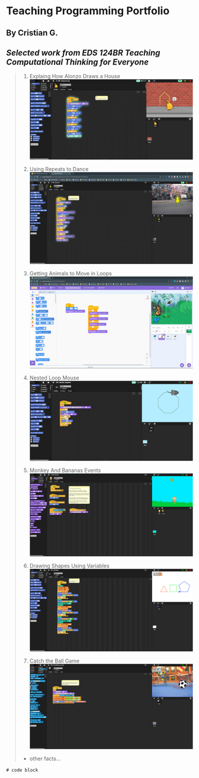# **Teaching Programming Portfolio**
## By Cristian G.
_**Selected work from EDS 124BR Teaching Computational Thinking for Everyone**_
---
> 1. Explaing How Alonzo Draws a House
> [![Alonzo Draws a House](EDS124BR-Vid-1-Thunmbnail.png)](https://youtu.be/tWW9FCE6wGY?si=NTRfDamZzI0V9IZH)
>
> 2. Using Repeats to Dance
> [![Dancing Guy](EDS124BR-Vid-2-Thumbnail.png)](https://youtu.be/QRnxHfHTsy8?si=mAwSgeTzyF7fvRuJ)
>
> 3. Getting Animals to Move in Loops
> [![Kangaroo, Grasshopper, Bee](EDS124BR-Vid-3-Thumbnail.png)](https://youtu.be/1g8zHfcfwtU)
> 4. Nested Loop Mouse
> [![Cheesed to Meet You](EDS124BR-Vid-4-Thumbnail.png)](https://youtu.be/Upe5gN-uqHs)
> 5. Monkey And Bananas Events
> [![Bananas 4 U?](EDS124BR-Vid-5-Thumbnail.png)](https://youtu.be/ZwcSJioktgA)
> 6. Drawing Shapes Using Variables
> [![Whip Me Into Shape](EDS124BR-Vid-6-Thumbnail.png)](https://youtu.be/cMLieQ4hPsg)
> 7. Catch the Ball Game
> [![Soccer Ball'n](EDS124BR-Vid-7-Thumbnail.png)](https://youtu.be/4C2vRCJmH7c)
> - other facts...

```
# code block 
```
